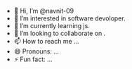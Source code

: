 - 👋 Hi, I’m @navnit-09
- 👀 I’m interested in software devoloper.
- 🌱 I’m currently learning js.
- 💞️ I’m looking to collaborate on .
- 📫 How to reach me ...
- 😄 Pronouns: ...
- ⚡ Fun fact: ...

<!---
navnit-09/navnit-09 is a ✨ special ✨ repository because its `README.md` (this file) appears on your GitHub profile.
You can click the Preview link to take a look at your changes.
--->
